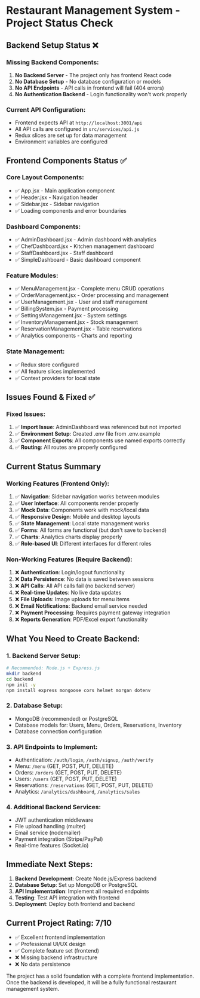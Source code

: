 # Restaurant Management System - Project Status Check

## Backend Setup Status ❌

### Missing Backend Components:
1. **No Backend Server** - The project only has frontend React code
2. **No Database Setup** - No database configuration or models
3. **No API Endpoints** - API calls in frontend will fail (404 errors)
4. **No Authentication Backend** - Login functionality won't work properly

### Current API Configuration:
- Frontend expects API at `http://localhost:3001/api`
- All API calls are configured in `src/services/api.js`
- Redux slices are set up for data management
- Environment variables are configured

## Frontend Components Status ✅

### Core Layout Components:
- ✅ App.jsx - Main application component
- ✅ Header.jsx - Navigation header
- ✅ Sidebar.jsx - Sidebar navigation
- ✅ Loading components and error boundaries

### Dashboard Components:
- ✅ AdminDashboard.jsx - Admin dashboard with analytics
- ✅ ChefDashboard.jsx - Kitchen management dashboard
- ✅ StaffDashboard.jsx - Staff dashboard
- ✅ SimpleDashboard - Basic dashboard component

### Feature Modules:
- ✅ MenuManagement.jsx - Complete menu CRUD operations
- ✅ OrderManagement.jsx - Order processing and management
- ✅ UserManagement.jsx - User and staff management
- ✅ BillingSystem.jsx - Payment processing
- ✅ SettingsManagement.jsx - System settings
- ✅ InventoryManagement.jsx - Stock management
- ✅ ReservationManagement.jsx - Table reservations
- ✅ Analytics components - Charts and reporting

### State Management:
- ✅ Redux store configured
- ✅ All feature slices implemented
- ✅ Context providers for local state

## Issues Found & Fixed ✅

### Fixed Issues:
1. ✅ **Import Issue**: AdminDashboard was referenced but not imported
2. ✅ **Environment Setup**: Created .env file from .env.example
3. ✅ **Component Exports**: All components use named exports correctly
4. ✅ **Routing**: All routes are properly configured

## Current Status Summary

### Working Features (Frontend Only):
1. ✅ **Navigation**: Sidebar navigation works between modules
2. ✅ **User Interface**: All components render properly
3. ✅ **Mock Data**: Components work with mock/local data
4. ✅ **Responsive Design**: Mobile and desktop layouts
5. ✅ **State Management**: Local state management works
6. ✅ **Forms**: All forms are functional (but don't save to backend)
7. ✅ **Charts**: Analytics charts display properly
8. ✅ **Role-based UI**: Different interfaces for different roles

### Non-Working Features (Require Backend):
1. ❌ **Authentication**: Login/logout functionality
2. ❌ **Data Persistence**: No data is saved between sessions
3. ❌ **API Calls**: All API calls fail (no backend server)
4. ❌ **Real-time Updates**: No live data updates
5. ❌ **File Uploads**: Image uploads for menu items
6. ❌ **Email Notifications**: Backend email service needed
7. ❌ **Payment Processing**: Requires payment gateway integration
8. ❌ **Reports Generation**: PDF/Excel export functionality

## What You Need to Create Backend:

### 1. Backend Server Setup:
```bash
# Recommended: Node.js + Express.js
mkdir backend
cd backend
npm init -y
npm install express mongoose cors helmet morgan dotenv
```

### 2. Database Setup:
- MongoDB (recommended) or PostgreSQL
- Database models for: Users, Menu, Orders, Reservations, Inventory
- Database connection configuration

### 3. API Endpoints to Implement:
- Authentication: `/auth/login`, `/auth/signup`, `/auth/verify`
- Menu: `/menu` (GET, POST, PUT, DELETE)
- Orders: `/orders` (GET, POST, PUT, DELETE)
- Users: `/users` (GET, POST, PUT, DELETE)
- Reservations: `/reservations` (GET, POST, PUT, DELETE)
- Analytics: `/analytics/dashboard`, `/analytics/sales`

### 4. Additional Backend Services:
- JWT authentication middleware
- File upload handling (multer)
- Email service (nodemailer)
- Payment integration (Stripe/PayPal)
- Real-time features (Socket.io)

## Immediate Next Steps:

1. **Backend Development**: Create Node.js/Express backend
2. **Database Setup**: Set up MongoDB or PostgreSQL
3. **API Implementation**: Implement all required endpoints
4. **Testing**: Test API integration with frontend
5. **Deployment**: Deploy both frontend and backend

## Current Project Rating: 7/10
- ✅ Excellent frontend implementation
- ✅ Professional UI/UX design
- ✅ Complete feature set (frontend)
- ❌ Missing backend infrastructure
- ❌ No data persistence

The project has a solid foundation with a complete frontend implementation. Once the backend is developed, it will be a fully functional restaurant management system.